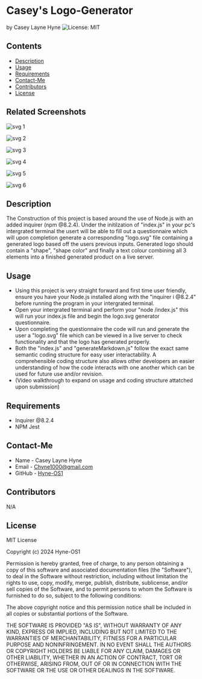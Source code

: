 # Casey's Logo-Generator
by Casey Layne Hyne
![License: MIT](https://img.shields.io/badge/License-MIT-yellowgreen.svg)

## Contents
* [Description](#description)
* [Usage](#usage)
* [Requirements](#requirements)
* [Contact-Me](#contact-me)
* [Contributors](#contributors)
* [License](#license)

## Related Screenshots 

![svg 1](https://github.com/Hyne-OS1/ReadMe-File-Generator/assets/146906218/73a283d2-6286-4010-984a-a495e664e687)

![svg 2](https://github.com/Hyne-OS1/ReadMe-File-Generator/assets/146906218/2b4c3c41-4304-4bea-a2f3-04d52b3a16ae)

![svg 3](https://github.com/Hyne-OS1/ReadMe-File-Generator/assets/146906218/a01297f3-b744-43e6-a810-cf25af04331e)

![svg 4](https://github.com/Hyne-OS1/ReadMe-File-Generator/assets/146906218/cc30a559-0640-402d-ad4e-e8597ab8c540)

![svg 5](https://github.com/Hyne-OS1/ReadMe-File-Generator/assets/146906218/eb7bad2d-cc5b-4824-8694-26581273a2f7)

![svg 6](https://github.com/Hyne-OS1/ReadMe-File-Generator/assets/146906218/b6000133-1f2a-4a35-a4e7-3c87fd0ffab8)


## Description

The Construction of this project is based around the use of Node.js with an added inquirer (npm @8.2.4). Under the initilzation of "index.js" in your pc's intergrated terminal
the usert will be able to fill out a questionnaire which will upon completion generate a corresponding "logo.svg" file containing a generated logo based off the users previous inputs.
Generated logo should contain a "shape", "shape color" and finally a text colour combining all 3 elements into a finished generated product on a live server.

## Usage

* Using this project is very straight forward and first time user friendly, ensure you have your Node.js installed along with the "inquirer i @8.2.4" before running the program in your intergrated terminal.
* Open your intergrated terminal and perform your "node /index.js" this will run your index.js file and begin the logo.svg generator questionnaire.
* Upon completing the questionnaire the code will run and generate the user a "logo.svg" file which can be viewed in a live server to check functionality and that the logo has generated properly.
* Both the "index.js" and "generateMarkdown.js" follow the exact same semantic coding structure for easy user interactability. A comprehensible coding structure also allows other developers an easier understanding of how the code interacts with one another which can be used for future use and/or revision.
* (Video walkthrough to expand on usage and coding structure attatched upon submission)

## Requirements
* Inquirer @8.2.4
* NPM Jest

## Contact-Me
* Name - Casey Layne Hyne
* Email - Chyne1000@gmail.com
* GitHub - [Hyne-OS1](https://github.com/Hyne-OS1/)

## Contributors
N/A

## License 

MIT License

Copyright (c) 2024 Hyne-OS1

Permission is hereby granted, free of charge, to any person obtaining a copy
of this software and associated documentation files (the "Software"), to deal
in the Software without restriction, including without limitation the rights
to use, copy, modify, merge, publish, distribute, sublicense, and/or sell
copies of the Software, and to permit persons to whom the Software is
furnished to do so, subject to the following conditions:

The above copyright notice and this permission notice shall be included in all
copies or substantial portions of the Software.

THE SOFTWARE IS PROVIDED "AS IS", WITHOUT WARRANTY OF ANY KIND, EXPRESS OR
IMPLIED, INCLUDING BUT NOT LIMITED TO THE WARRANTIES OF MERCHANTABILITY,
FITNESS FOR A PARTICULAR PURPOSE AND NONINFRINGEMENT. IN NO EVENT SHALL THE
AUTHORS OR COPYRIGHT HOLDERS BE LIABLE FOR ANY CLAIM, DAMAGES OR OTHER
LIABILITY, WHETHER IN AN ACTION OF CONTRACT, TORT OR OTHERWISE, ARISING FROM,
OUT OF OR IN CONNECTION WITH THE SOFTWARE OR THE USE OR OTHER DEALINGS IN THE
SOFTWARE.